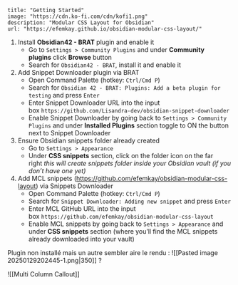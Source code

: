 
```embed
title: "Getting Started"
image: "https://cdn.ko-fi.com/cdn/kofi1.png"
description: "Modular CSS Layout for Obsidian"
url: "https://efemkay.github.io/obsidian-modular-css-layout/"
```


1. Install **Obsidian42 - BRAT** plugin and enable it
    - Go to `Settings > Community Plugins` and under **Community plugins** click **Browse** button
    - Search for `Obsidian42 - BRAT`, install it and enable it
2. Add Snippet Downloader plugin via BRAT
    - Open Command Palette (hotkey: `Ctrl/Cmd P`)
    - Search for `Obsidian 42 - BRAT: Plugins: Add a beta plugin for testing` and press `Enter`
    - Enter Snippet Downloader URL into the input box `https://github.com/Lisandra-dev/obsidian-snippet-downloader`
    - Enable Snippet Downloader by going back to `Settings > Community Plugins` and under **Installed Plugins** section toggle to ON the button next to Snippet Downloader
3. Ensure Obsidian snippets folder already created
    - Go to `Settings > Appearance`
    - Under **CSS snippets** section, click on the folder icon on the far right _this will create snippets folder inside your Obsidian vault (if you don’t have one yet)_
4. Add MCL snippets (https://github.com/efemkay/obsidian-modular-css-layout) via Snippets Downloader
    - Open Command Palette (hotkey: `Ctrl/Cmd P`)
    - Search for `Snippet Downloader: Adding new snippet` and press `Enter`
    - Enter MCL GitHub URL into the input box `https://github.com/efemkay/obsidian-modular-css-layout`
    - Enable MCL snippets by going back to `Settings > Appearance` and under **CSS snippets** section (where you’ll find the MCL snippets already downloaded into your vault)




Plugin non installé mais un autre sembler aire le rendu : 
![[Pasted image 20250129202445-1.png|350]] ? 


![[Multi Column Callout]]